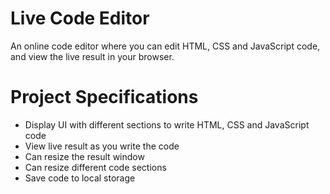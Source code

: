 # Live Code Editor
An online code editor where you can edit HTML, CSS and JavaScript code, and view the live result in your browser.

# Project Specifications
- Display UI with different sections to write HTML, CSS and JavaScript code
- View live result as you write the code
- Can resize the result window
- Can resize different code sections
- Save code to local storage